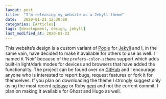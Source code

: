 ```yaml
---
layout: post
title:  "I'm releasing my website as a Jekyll theme"
date:   2020-01-21 12:30:00
categories: [Articles]
tags: [development, design, jekyll]
last_modified_at: 2020-01-23
---
```


This website’s design is a custom variant of [Poole](https://github.com/poole/poole) for [Jekyll](https://jekyllrb.com) and I, in the same vain, have decided to make it available for others to use as well. I named it ‘Noir’ because of the `prefers-color-scheme` support which adds built-in light/dark modes for devices and browsers that have added the functionality. The project can be found over on [GitHub](https://github.com/essentialenemy/noir) and I encourage anyone who is interested to report bugs, request features or fork it for themselves. If you plan on downloading the theme I strongly suggest only using the most recent [release](https://github.com/essentialenemy/noir/releases) or Ruby [gem](https://rubygems.org/gems/noir-for-jekyll) and not the current commit. I plan on making it available for Ghost and Hugo as well.
